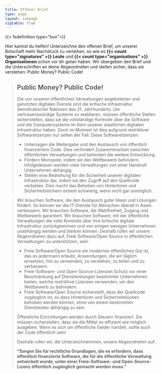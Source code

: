 ```yaml
---
title: Offener Brief
type: page
layout: subpage
sigtable: true
---
```



{{< fsdefinition type="box">}}

<!--- Freie Software gibt jedem das Recht, Software zu verwenden, zu verstehen, zu verbreiten und zu verbessern. Diese Rechte stärken andere Grundrechte wie die Redefreiheit, die Pressefreiheit und das Recht auf Privatsphäre. --->

Hier kannst du helfen! Unterzeichne den offenen Brief, um unserer Botschaft mehr Nachdruck zu verleihen, so wie es **{{< count type="signatures" >}} Leute** und **{{< count type="organisations" >}} Organisationen** schon vor dir getan haben. Wir übergeben den Brief und die Unterschriften an deine Abgeordneten und stellen sicher, dass sie verstehen: Public Money? Public Code!

> ## Public Money? Public Code!
>
> Die von unseren öffentlichen Verwaltungen angebotenen und genutzten digitalen Dienste sind die kritische Infrastruktur demokratischer Nationen des 21. Jahrhunderts. Um vertrauenswürdige Systeme zu etablieren, müssen öffentliche Stellen sicherstellen, dass sie die vollständige Kontrolle über die Software und die Computersysteme im Kern unserer staatlichen digitalen Infrastruktur haben. Doch im Moment ist dies aufgrund restriktiver Softwarelizenzen nur selten der Fall. Diese Softwarelizenzen:
>
> * Untersagen die Weitergabe und den Austausch von öffentlich finanziertem Code. Dies verhindert Zusammenarbeit zwischen öffentlichen Verwaltungen und behindert die weitere Entwicklung.
> * Fördern Monopole, indem sie den Wettbewerb behindern. Infolgedessen werden viele Verwaltungen von einer Handvoll Unternehmen abhängig.
> * Stellen eine Bedrohung für die Sicherheit unserer digitalen Infrastruktur dar, indem sie den Zugriff auf den Quellcode verbieten. Dies macht das Beheben von Hintertüren und Sicherheitslöchern extrem schwierig, wenn nicht gar unmöglich.

> Wir brauchen Software, die den Austausch guter Ideen und Lösungen fördert. So können wir die IT-Dienste für Menschen überall in Asien verbessern. Wir brauchen Software, die Wahlfreiheit, Zugang und Wettbewerb garantiert. Wir brauchen Software, mit der öffentliche Verwaltungen die volle Kontrolle über ihre kritische digitale Infrastruktur zurückgewinnen und von einigen wenigen Unternehmen unabhängig werden und bleiben können. Deshalb rufen wir unsere Abgeordneten dazu auf, Freie Software/Open Source in öffentlichen Verwaltungen zu unterstützen, weil:
>
> * Freie Software/Open Source ein modernes öffentliches Gut ist, das es jedermann erlaubt, Anwendungen, die wir täglich einsetzen, frei zu verwenden, zu verstehen, zu teilen und zu verbessern.
> * Freie-Software- und Open-Source-Lizenzen Schutz vor einer Beschränkung auf Dienstleistungen bestimmter Unternehmen bieten, welche restriktive Lizenzen verwenden, um den Wettbewerb zu behindern.
> * Freie Software/Open Source sicherstellt, dass der Quellcode zugänglich ist, so dass Hintertüren und Sicherheitslücken behoben werden können, ohne von einem bestimmten Dienstleister abhängig zu sein.
>
> Öffentliche Einrichtungen werden durch Steuern finanziert. Sie müssen sicherstellen, dass sie die Mittel so effizient wie möglich ausgeben. Wenn es sich um öffentliche Gelder handelt, sollte auch der Code öffentlich sein!
>
> Deshalb rufen wir, die Unterzeichnerinnen, unsere Abgeordneten auf:
>
> **"Sorgen Sie für rechtliche Grundlagen, die es erfordern, dass öffentlich finanzierte Software, die für die öffentliche Verwaltung entwickelt wurde, unter einer Freie-Software- und Open-Source-Lizenz öffentlich zugänglich gemacht werden muss."**

[fs]: https://fossasia.org/freesoftware/basics/summary.html "Freie Software gibt jedem das Recht, Software zu verwenden, zu verstehen, zu verbreiten und zu verbessern. Diese Rechte stärken andere Grundrechte wie die Redefreiheit, die Pressefreiheit und das Recht auf Privatsphäre."

<!--- Folgende Personen haben den Brief bereits unterschrieben und sich bereiterklärt, ihre Unterschrift öffentlich zu machen. Wirst du die Nächste sein? --->
